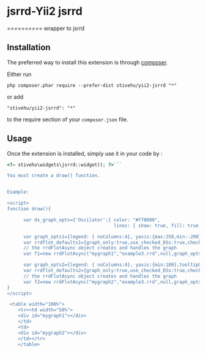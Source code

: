 # jsrrd-Yii2 jsrrd
==========
wrapper to jsrrd

Installation
------------

The preferred way to install this extension is through [composer](http://getcomposer.org/download/).

Either run

```
php composer.phar require --prefer-dist stivehu/yii2-jsrrd "*"
```

or add

```
"stivehu/yii2-jsrrd": "*"
```

to the require section of your `composer.json` file.


Usage
-----

Once the extension is installed, simply use it in your code by  :

```php
<?= stivehu\widgets\jsrrd::widget(); ?>```

You must create a draw() function.


Example:

<script>
function draw(){

      var ds_graph_opts={'Oscilator':{ color: "#ff8000", 
                                       lines: { show: true, fill: true, fillColor:"#ffff80"} }}

      var graph_opts1={legend: { noColumns:4}, yaxis:{max:250,min:-200}};
      var rrdflot_defaults1={graph_only:true,use_checked_DSs:true,checked_DSs:['SignChanger'],use_rra:true,rra:1}
      // the rrdFlotAsync object creates and handles the graph
      var f1=new rrdFlotAsync("mygraph1","example3.rrd",null,graph_opts1,ds_graph_opts,rrdflot_defaults1);

      var graph_opts2={legend: { noColumns:4}, yaxis:{min:100},tooltipOpts:{content:"MyValue: %y.3"}};
      var rrdflot_defaults2={graph_only:true,use_checked_DSs:true,checked_DSs:['Oscilator'],use_rra:true,rra:0}
      // the rrdFlotAsync object creates and handles the graph
      var f2=new rrdFlotAsync("mygraph2","example3.rrd",null,graph_opts2,ds_graph_opts,rrdflot_defaults2);
}
</script>

 <table width="100%">
    <tr><td width="50%">
    <div id="mygraph1"></div>
    </td>
    <td>
    <div id="mygraph2"></div>
    </td></tr>
    </table>
